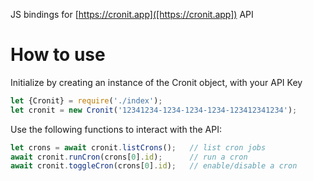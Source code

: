 JS bindings for [https://cronit.app]([https://cronit.app]) API 

# How to use 

Initialize by creating an instance of the Cronit object, with your API Key 
```js 
let {Cronit} = require('./index'); 
let cronit = new Cronit('12341234-1234-1234-1234-123412341234');
``` 

Use the following functions to interact with the API: 
```js
let crons = await cronit.listCrons(); 	// list cron jobs 
await cronit.runCron(crons[0].id); 		// run a cron 
await cronit.toggleCron(crons[0].id); 	// enable/disable a cron 
``` 
